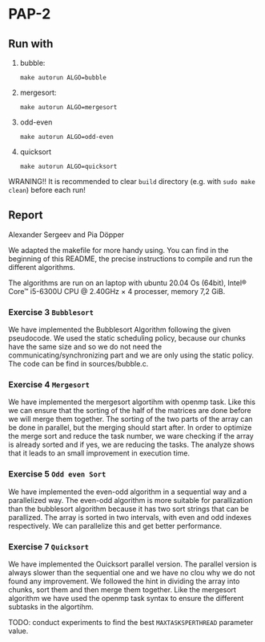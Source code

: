 # PAP-2

## Run with

1. bubble:
   ```shell
   make autorun ALGO=bubble
   ```
2. mergesort:
   ```shell
   make autorun ALGO=mergesort
   ```
3. odd-even
   ```shell
   make autorun ALGO=odd-even
   ```
4. quicksort
   ```shell
   make autorun ALGO=quicksort
   ```
WRANING!! It is recommended to clear `build` directory (e.g. with `sudo make clean`) before each run!

## Report
Alexander Sergeev and Pia Döpper

We adapted the makefile for more handy using. You can find in the beginning of this README, the precise instructions to compile and run the different algorithms.

The algorithms are run on an laptop with ubuntu 20.04 Os (64bit), Intel® Core™ i5-6300U CPU @ 2.40GHz × 4 processer, memory 7,2 GiB. 

### Exercise 3 `Bubblesort`
We have implemented the Bubblesort Algorithm following the given pseudocode. We used the static scheduling policy, because our chunks have the same size and so we do not need the communicating/synchronizing part and we are only using the static policy. The code can be find in sources/bubble.c. 


### Exercise 4 `Mergesort`
We have implemented the mergesort algortihm with openmp task. Like this we can ensure that the sorting of the half of the matrices are done before we will merge them together. The sorting of the two parts of the array can be done in parallel, but the merging should start after. In order to optimize the merge sort and reduce the task number, we ware checking if the array is already sorted and if yes, we are reducing the tasks. The analyze shows that it leads to an small improvement in execution time.


### Exercise 5 `Odd even Sort`
We have implemented the even-odd algorithm in a sequential way and a parallelized way. 
The even-odd algorithm is more suitable for parallization than the bubblesort algorithm because it has two sort strings that can be parallized. The array is sorted in two intervals, with even and odd indexes respectively. We can parallelize this and get better performance. 

### Exercise 7 `Quicksort`
We have implemented the Ouicksort parallel version. The parallel version is always slower than the sequential one and we have no clou why we do not found any improvement. We followed the hint in dividing the array into chunks, sort them and then merge them together. Like the mergesort algorithm we have used the openmp task syntax to ensure the different subtasks in the algortihm.


TODO: conduct experiments to find the best `MAXTASKSPERTHREAD` parameter value.
